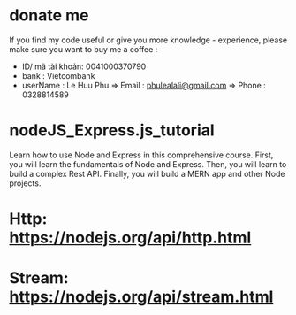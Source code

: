 # donate me
If you find my code useful or give you more knowledge - experience, please make sure you want to buy me a coffee : 
+ ID/ mã tài khoản: 0041000370790
+ bank            : Vietcombank
+ userName        : Le Huu Phu
=> Email          : phulealali@gmail.com
=> Phone          : 0328814589


# nodeJS_Express.js_tutorial
Learn how to use Node and Express in this comprehensive course. First, you will learn the fundamentals of Node and Express. Then, you will learn to build a complex Rest API. Finally, you will build a MERN app and other Node projects.
# Http:  https://nodejs.org/api/http.html
# Stream: https://nodejs.org/api/stream.html
